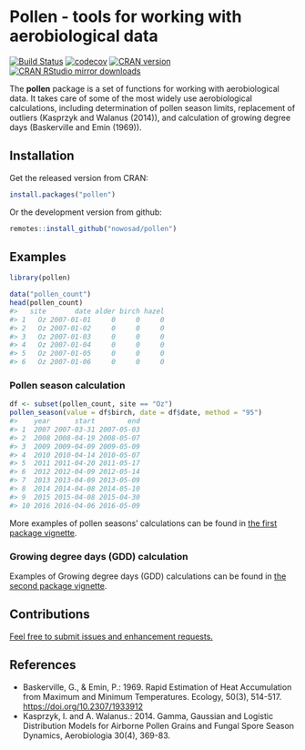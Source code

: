 
<!-- README.md is generated from README.Rmd. Please edit that file -->

# Pollen - tools for working with aerobiological data

[![Build
Status](https://travis-ci.org/Nowosad/pollen.png?branch=master)](https://travis-ci.org/Nowosad/pollen)
[![codecov](https://app.codecov.io/gh/Nowosad/pollen/branch/master/graph/badge.svg)](https://app.codecov.io/gh/Nowosad/pollen)
[![CRAN
version](http://www.r-pkg.org/badges/version/pollen)](https://cran.r-project.org/package=pollen)
[![CRAN RStudio mirror
downloads](http://cranlogs.r-pkg.org/badges/pollen)](https://cran.r-project.org/package=pollen)

The **pollen** package is a set of functions for working with
aerobiological data. It takes care of some of the most widely use
aerobiological calculations, including determination of pollen season
limits, replacement of outliers (Kasprzyk and Walanus (2014)), and
calculation of growing degree days (Baskerville and Emin (1969)).

## Installation

Get the released version from CRAN:

``` r
install.packages("pollen")
```

Or the development version from github:

``` r
remotes::install_github("nowosad/pollen")
```

## Examples

``` r
library(pollen)
```

``` r
data("pollen_count")
head(pollen_count)
#>   site       date alder birch hazel
#> 1   Oz 2007-01-01     0     0     0
#> 2   Oz 2007-01-02     0     0     0
#> 3   Oz 2007-01-03     0     0     0
#> 4   Oz 2007-01-04     0     0     0
#> 5   Oz 2007-01-05     0     0     0
#> 6   Oz 2007-01-06     0     0     0
```

### Pollen season calculation

``` r
df <- subset(pollen_count, site == "Oz")
pollen_season(value = df$birch, date = df$date, method = "95")
#>    year      start        end
#> 1  2007 2007-03-31 2007-05-03
#> 2  2008 2008-04-19 2008-05-07
#> 3  2009 2009-04-09 2009-05-09
#> 4  2010 2010-04-14 2010-05-07
#> 5  2011 2011-04-20 2011-05-17
#> 6  2012 2012-04-09 2012-05-14
#> 7  2013 2013-04-09 2013-05-09
#> 8  2014 2014-04-08 2014-05-10
#> 9  2015 2015-04-08 2015-04-30
#> 10 2016 2016-04-06 2016-05-09
```

More examples of pollen seasons’ calculations can be found in [the first
package vignette](https://nowosad.github.io/pollen/articles/intro.html).

### Growing degree days (GDD) calculation

Examples of Growing degree days (GDD) calculations can be found in [the
second package
vignette](https://nowosad.github.io/pollen/articles/gdd.html).

## Contributions

[Feel free to submit issues and enhancement
requests.](https://github.com/Nowosad/pollen/issues)

## References

  - Baskerville, G., & Emin, P.: 1969. Rapid Estimation of Heat
    Accumulation from Maximum and Minimum Temperatures. Ecology, 50(3),
    514-517. <https://doi.org/10.2307/1933912>
  - Kasprzyk, I. and A. Walanus.: 2014. Gamma, Gaussian and Logistic
    Distribution Models for Airborne Pollen Grains and Fungal Spore
    Season Dynamics, Aerobiologia 30(4), 369-83.
